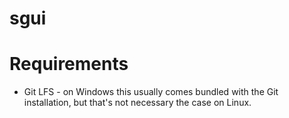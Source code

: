 # sgui

# Requirements
* Git LFS - on Windows this usually comes bundled with the Git installation, but that's not necessary the case on Linux.
